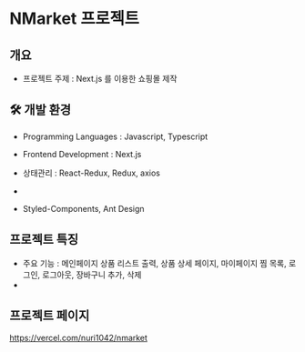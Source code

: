 # NMarket 프로젝트
## 개요
- 프로젝트 주제 : Next.js 를 이용한 쇼핑몰 제작


## 🛠 개발 환경
- Programming Languages : Javascript, Typescript
- Frontend Development : Next.js

- 상태관리 : React-Redux, Redux, axios
- 
- Styled-Components, Ant Design


## 프로젝트 특징
- 주요 기능 : 메인페이지 상품 리스트 출력, 상품 상세 페이지, 마이페이지 찜 목록, 로그인, 로그아웃, 장바구니 추가, 삭제
- 


## 프로젝트 페이지
https://vercel.com/nuri1042/nmarket




